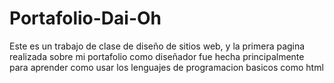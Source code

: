 # Portafolio-Dai-Oh
Este es un trabajo de clase de diseño de sitios web, y la primera pagina realizada sobre mi portafolio como diseñador
fue hecha principalmente para aprender como usar los lenguajes de programacion basicos como html
